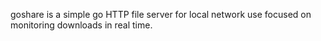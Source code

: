 goshare is a simple go HTTP file server for local network use focused on monitoring downloads in real time.